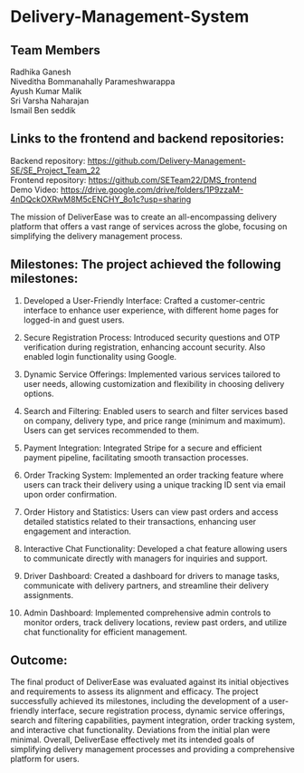 # Delivery-Management-System

## Team Members
Radhika Ganesh <br>
Niveditha Bommanahally Parameshwarappa <br>
Ayush Kumar Malik <br>
Sri Varsha Naharajan <br>
Ismail Ben seddik <br>

## Links to the frontend and backend repositories: <br>

Backend repository: https://github.com/Delivery-Management-SE/SE_Project_Team_22 <br>
Frontend repository: https://github.com/SETeam22/DMS_frontend <br>
Demo Video: https://drive.google.com/drive/folders/1P9zzaM-4nDQckOXRwM8M5cENCHY_8o1c?usp=sharing <br>

The mission of DeliverEase was to create an all-encompassing delivery platform that offers a vast range of services across the globe, focusing on simplifying the delivery management process. <br>

## Milestones: The project achieved the following milestones: <br>

1. Developed a User-Friendly Interface: Crafted a customer-centric interface to enhance user experience, with different home pages for logged-in and guest users. <br>

2. Secure Registration Process: Introduced security questions and OTP verification during registration, enhancing account security. Also enabled login functionality using Google. <br>

3. Dynamic Service Offerings: Implemented various services tailored to user needs, allowing customization and flexibility in choosing delivery options. <br>

4. Search and Filtering: Enabled users to search and filter services based on company, delivery type, and price range (minimum and maximum). Users can get services recommended to them. <br>

5. Payment Integration: Integrated Stripe for a secure and efficient payment pipeline, facilitating smooth transaction processes. <br>

6. Order Tracking System: Implemented an order tracking feature where users can track their delivery using a unique tracking ID sent via email upon order confirmation. <br>

7. Order History and Statistics: Users can view past orders and access detailed statistics related to their transactions, enhancing user engagement and interaction. <br>

8. Interactive Chat Functionality: Developed a chat feature allowing users to communicate directly with managers for inquiries and support. <br>

9. Driver Dashboard: Created a dashboard for drivers to manage tasks, communicate with delivery partners, and streamline their delivery assignments. <br>

10. Admin Dashboard: Implemented comprehensive admin controls to monitor orders, track delivery locations, review past orders, and utilize chat functionality for efficient management. <br>

## Outcome: <br>

The final product of DeliverEase was evaluated against its initial objectives and requirements to assess its alignment and efficacy. The project successfully achieved its milestones, including the development of a user-friendly interface, secure registration process, dynamic service offerings, search and filtering capabilities, payment integration, order tracking system, and interactive chat functionality. Deviations from the initial plan were minimal. Overall, DeliverEase effectively met its intended goals of simplifying delivery management processes and providing a comprehensive platform for users.
